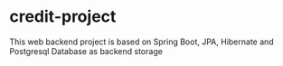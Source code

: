 # credit-project
This web backend project is based on Spring Boot, JPA, Hibernate and Postgresql Database as backend storage
